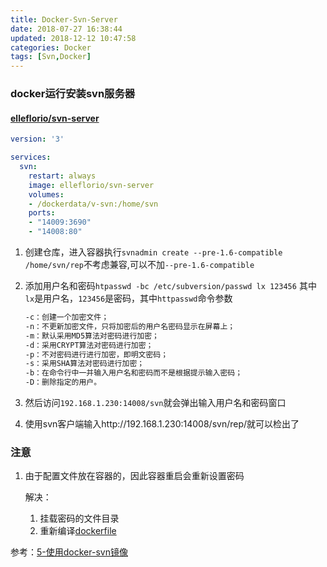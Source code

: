 ```yaml
---
title: Docker-Svn-Server
date: 2018-07-27 16:38:44
updated: 2018-12-12 10:47:58
categories: Docker
tags: [Svn,Docker]
---
```


### docker运行安装svn服务器

#### [elleflorio/svn-server](https://hub.docker.com/r/elleflorio/svn-server/)

```yaml
version: '3'

services:
  svn:
    restart: always
    image: elleflorio/svn-server
    volumes:
    - /dockerdata/v-svn:/home/svn
    ports:
    - "14009:3690"
    - "14008:80"
```

1. 创建仓库，进入容器执行`svnadmin create --pre-1.6-compatible /home/svn/rep`不考虑兼容,可以不加`--pre-1.6-compatible`

2. 添加用户名和密码`htpasswd -bc /etc/subversion/passwd lx 123456` 其中`lx`是用户名，`123456`是密码，其中`httpasswd`命令参数

   ```sh
   -c：创建一个加密文件；
   -n：不更新加密文件，只将加密后的用户名密码显示在屏幕上；
   -m：默认采用MD5算法对密码进行加密；
   -d：采用CRYPT算法对密码进行加密；
   -p：不对密码进行进行加密，即明文密码；
   -s：采用SHA算法对密码进行加密；
   -b：在命令行中一并输入用户名和密码而不是根据提示输入密码；
   -D：删除指定的用户。
   ```

3. 然后访问`192.168.1.230:14008/svn`就会弹出输入用户名和密码窗口

4. 使用svn客户端输入http://192.168.1.230:14008/svn/rep/就可以检出了

### 注意

1. 由于配置文件放在容器的，因此容器重启会重新设置密码

   解决：

   1. 挂载密码的文件目录
   2. 重新编译[dockerfile](https://github.com/elleFlorio/svn-docker)

参考：[5-使用docker-svn镜像](https://www.jianshu.com/p/0146b5ba69a6)